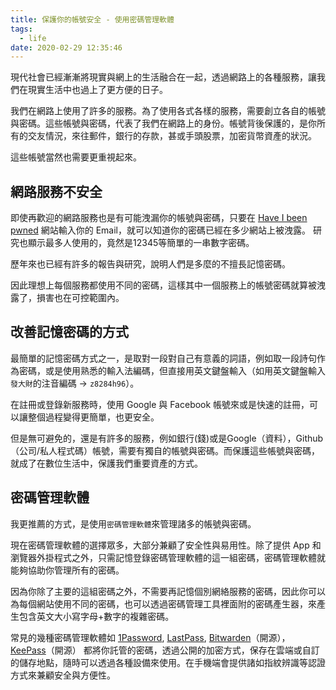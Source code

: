 ```yaml
---
title: 保護你的帳號安全 - 使用密碼管理軟體
tags:
  - life
date: 2020-02-29 12:35:46
---
```


現代社會已經漸漸將現實與網上的生活融合在一起，透過網路上的各種服務，讓我們在現實生活中也過上了更方便的日子。

我們在網路上使用了許多的服務。為了使用各式各樣的服務，需要創立各自的帳號與密碼。這些帳號與密碼，代表了我們在網路上的身份。帳號背後保護的，是你所有的交友情況，來往郵件，銀行的存款，甚或手頭股票，加密貨幣資產的狀況。

這些帳號當然也需要更重視起來。

## 網路服務不安全

即使再歡迎的網路服務也是有可能洩漏你的帳號與密碼，只要在 [Have I been pwned](https://haveibeenpwned.com/) 網站輸入你的 Email，就可以知道你的密碼已經在多少網站上被洩露。
研究也顯示最多人使用的，竟然是12345等簡單的一串數字密碼。

歷年來也已經有許多的報告與研究，說明人們是多麼的不擅長記憶密碼。

因此理想上每個服務都使用不同的密碼，這樣其中一個服務上的帳號密碼就算被洩露了，損害也在可控範圍內。

## 改善記憶密碼的方式

最簡單的記憶密碼方式之一，是取對一段對自己有意義的詞語，例如取一段詩句作為密碼，或是使用熟悉的輸入法編碼，但直接用英文鍵盤輸入（如用英文鍵盤輸入`發大財`的注音編碼 -> `z8284h96`）。

在註冊或登錄新服務時，使用 Google 與 Facebook 帳號來或是快速的註冊，可以讓整個過程變得更簡單，也更安全。

但是無可避免的，還是有許多的服務，例如銀行(錢)或是Google（資料），Github（公司/私人程式碼）帳號，需要有獨自的帳號與密碼。而保護這些帳號與密碼，就成了在數位生活中，保護我們重要資產的方式。

## 密碼管理軟體

我更推薦的方式，是使用`密碼管理軟體`來管理諸多的帳號與密碼。

現在密碼管理軟體的選擇眾多，大部分兼顧了安全性與易用性。除了提供 App 和瀏覽器外掛程式之外，只需記憶登錄密碼管理軟體的這一組密碼，密碼管理軟體就能夠協助你管理所有的密碼。

因為你除了主要的這組密碼之外，不需要再記憶個別網絡服務的密碼，因此你可以為每個網站使用不同的密碼，也可以透過密碼管理工具裡面附的密碼產生器，來產生包含英文大小寫字母+數字的複雜密碼。

常見的幾種密碼管理軟體如 [1Password](https://1password.com/zh-tw/), [LastPass](https://www.lastpass.com/), [Bitwarden](https://bitwarden.com/)（開源），[KeePass](https://keepass.info/)（開源）
都將你託管的密碼，透過公開的加密方式，保存在雲端或自訂的儲存地點，隨時可以透過各種設備來使用。在手機端會提供諸如指紋辨識等認證方式來兼顧安全與方便性。
